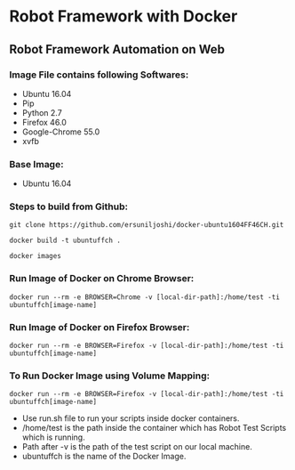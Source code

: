 # Robot Framework with Docker

## Robot Framework Automation on Web

### Image File contains following Softwares:

* Ubuntu 16.04
* Pip
* Python 2.7
* Firefox 46.0
* Google-Chrome 55.0
* xvfb

### Base Image:

* Ubuntu 16.04

### Steps to build from Github:
```
git clone https://github.com/ersuniljoshi/docker-ubuntu1604FF46CH.git
```
```
docker build -t ubuntuffch .
```
```
docker images
```

### Run Image of Docker on Chrome Browser:

```
docker run --rm -e BROWSER=Chrome -v [local-dir-path]:/home/test -ti ubuntuffch[image-name]
```

### Run Image of Docker on Firefox Browser:
```
docker run --rm -e BROWSER=Firefox -v [local-dir-path]:/home/test -ti ubuntuffch[image-name]
```

### To Run Docker Image using Volume Mapping:
```
docker run --rm -e BROWSER=Firefox -v [local-dir-path]:/home/test -ti ubuntuffch[image-name]
```

* Use run.sh file to run your scripts inside docker containers.
* /home/test is the path inside the container which has Robot Test Scripts which is running.
* Path after -v is the path of the test script on our local machine.
* ubuntuffch is the name of the Docker Image.
